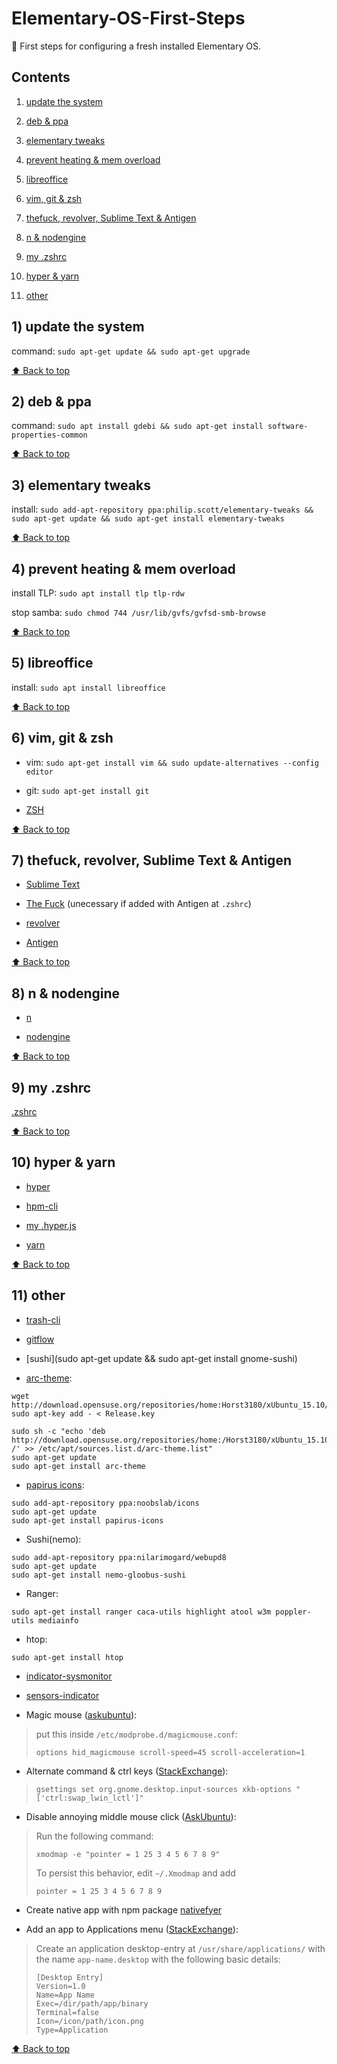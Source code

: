 # Elementary-OS-First-Steps
:baby_bottle: First steps for configuring a fresh installed Elementary OS.

## Contents
  
  1) [update the system](#1-update-the-system)
  
  2) [deb & ppa](#2-deb--ppa)
  
  3) [elementary tweaks](#3-elementary-tweaks)
  
  4) [prevent heating & mem overload](#4-prevent-heating--mem-overload)
  
  5) [libreoffice](#5-libreoffice)
  
  6) [vim, git & zsh](#6-vim-git--zsh)
  
  7) [thefuck, revolver, Sublime Text & Antigen](#7-thefuck-revolver-sublime-text--antigen)
  
  8) [n & nodengine](#8-n--nodengine)
  
  9) [my .zshrc](#9-zshrc)
  
  10) [hyper & yarn](#10-hyper--yarn)
  
  11) [other](#11-other)

## 1) update the system

command: `sudo apt-get update && sudo apt-get upgrade`

[⬆ Back to top](#contents)

## 2) deb & ppa

command: `sudo apt install gdebi && sudo apt-get install software-properties-common`

[⬆ Back to top](#contents)

## 3) elementary tweaks

install: `sudo add-apt-repository ppa:philip.scott/elementary-tweaks && sudo apt-get update && sudo apt-get install elementary-tweaks`

[⬆ Back to top](#contents)

## 4) prevent heating & mem overload

install TLP: `sudo apt install tlp tlp-rdw`

stop samba: `sudo chmod 744 /usr/lib/gvfs/gvfsd-smb-browse`

[⬆ Back to top](#contents)

## 5) libreoffice

install: `sudo apt install libreoffice`

[⬆ Back to top](#contents)

## 6) vim, git & zsh

- vim: `sudo apt-get install vim && sudo update-alternatives --config editor`

- git: `sudo apt-get install git`

- [ZSH](https://github.com/robbyrussell/oh-my-zsh/wiki/Installing-ZSH)

[⬆ Back to top](#contents)

## 7) thefuck, revolver, Sublime Text & Antigen

- [Sublime Text](https://sublimetext.com)

- [The Fuck](https://github.com/nvbn/thefuck) (unecessary if added with Antigen at `.zshrc`) 

- [revolver](https://github.com/molovo/revolver)

- [Antigen](https://github.com/zsh-users/antigen)

[⬆ Back to top](#contents)

## 8) n & nodengine

- [n](https://github.com/mklement0/n-install)

- [nodengine](https://github.com/Kikobeats/nodengine)

[⬆ Back to top](#contents)

## 9) my .zshrc

[.zshrc](.zshrc)

[⬆ Back to top](#contents)

## 10) hyper & yarn 

- [hyper](https://github.com/zeit/hyper)

- [hpm-cli](https://www.npmjs.com/package/hpm-cli)

- [my .hyper.js](.hyper.js)

- [yarn](https://yarnpkg.com/docs/install)

[⬆ Back to top](#contents)

## 11) other

- [trash-cli](https://github.com/sindresorhus/trash-cli)

- [gitflow](https://github.com/petervanderdoes/gitflow-avh)

- [sushi](sudo apt-get update && sudo apt-get install gnome-sushi)

- [arc-theme](https://github.com/horst3180/Arc-theme):

```
wget http://download.opensuse.org/repositories/home:Horst3180/xUbuntu_15.10/Release.key
sudo apt-key add - < Release.key 

sudo sh -c "echo 'deb http://download.opensuse.org/repositories/home:/Horst3180/xUbuntu_15.10/ /' >> /etc/apt/sources.list.d/arc-theme.list"
sudo apt-get update
sudo apt-get install arc-theme
```

- [papirus icons](http://www.noobslab.com/2015/10/papirus-icons-for-unity-papirus-theme.html):
```
sudo add-apt-repository ppa:noobslab/icons
sudo apt-get update
sudo apt-get install papirus-icons
```

- Sushi(nemo):

```
sudo add-apt-repository ppa:nilarimogard/webupd8
sudo apt-get update
sudo apt-get install nemo-gloobus-sushi
```

- Ranger:

```
sudo apt-get install ranger caca-utils highlight atool w3m poppler-utils mediainfo
```
- htop:

```
sudo apt-get install htop

```

- [indicator-sysmonitor](https://github.com/fossfreedom/indicator-sysmonitor)

- [sensors-indicator](https://launchpad.net/~alexmurray/+archive/ubuntu/indicator-sensors/+sourcepub/4472975/+listing-archive-extra)

- Magic mouse ([askubuntu](http://askubuntu.com/questions/261791/how-to-set-the-scroll-speed-of-apple-magic-mouse)):

> put this inside `/etc/modprobe.d/magicmouse.conf`:
> 
> `options hid_magicmouse scroll-speed=45 scroll-acceleration=1`

- Alternate command & ctrl keys ([StackExchange](http://elementaryos.stackexchange.com/questions/1283/how-to-setup-keyboard-layout-similar-to-os-x)):

> `gsettings set org.gnome.desktop.input-sources xkb-options "['ctrl:swap_lwin_lctl']"`

- Disable annoying middle mouse click ([AskUbuntu](http://askubuntu.com/questions/4507/how-do-i-disable-middle-mouse-button-click-paste)):

> Run the following command:
>
> `xmodmap -e "pointer = 1 25 3 4 5 6 7 8 9"`
>
> To persist this behavior, edit `~/.Xmodmap` and add
>
> `pointer = 1 25 3 4 5 6 7 8 9`

- Create native app with npm package [nativefyer](https://www.npmjs.com/package/nativefier)

- Add an app to Applications menu ([StackExchange](http://elementaryos.stackexchange.com/questions/560/how-can-i-add-an-executable-file-to-the-dock)):

> Create an application desktop-entry at `/usr/share/applications/` with the name `app-name.desktop` with the following basic details:
> 
>```
> [Desktop Entry]
> Version=1.0
> Name=App Name
> Exec=/dir/path/app/binary
> Terminal=false
> Icon=/icon/path/icon.png
> Type=Application
>```

[⬆ Back to top](#contents)
